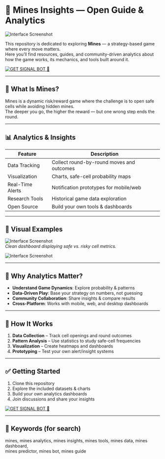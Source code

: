# 🚀 Mines Insights — Open Guide & Analytics

![Interface Screenshot](https://i.ibb.co/TqKkN8Tx/4.jpg) 

This repository is dedicated to exploring **Mines** — a strategy-based game where every move matters.  
Here you’ll find resources, guides, and community-driven analytics about how the game works, its mechanics, and tools built around it.

[![GET SIGNAL BOT 🚀](https://img.shields.io/badge/GET_SIGNAL_BOT-007BFF?style=for-the-badge&logo=rocket)](https://jetflawa-predictor-ui.lovable.app/)

---

## 🔷 What Is Mines?

Mines is a dynamic risk/reward game where the challenge is to open safe cells while avoiding hidden mines.  
The deeper you go, the higher the reward — but one wrong step ends the round.

---

## 📊 Analytics & Insights

| Feature | Description |
|---------|-------------|
| Data Tracking | Collect round-by-round moves and outcomes |
| Visualization | Charts, safe-cell probability maps |
| Real-Time Alerts | Notification prototypes for mobile/web |
| Research Tools | Historical game data exploration |
| Open Source | Build your own tools & dashboards |

---

## 📸 Visual Examples

![Interface Screenshot](https://i.ibb.co/gZpFvtBK/K-253.jpg)  
*Clean dashboard displaying safe vs. risky cell metrics.*

![Interface Screenshot](https://i.ibb.co/pjkx7nZd/K-254.jpg) 

---

## 🎯 Why Analytics Matter?

- **Understand Game Dynamics**: Explore probability & patterns  
- **Data-Driven Play**: Base your strategy on numbers, not guessing  
- **Community Collaboration**: Share insights & compare results  
- **Cross-Platform**: Works with mobile, web, and desktop dashboards  

---

## 🧠 How It Works

1. **Data Collection** – Track cell openings and round outcomes  
2. **Pattern Analysis** – Use statistics to study safe-cell frequencies  
3. **Visualization** – Create heatmaps and dashboards  
4. **Prototyping** – Test your own alert/insight systems  

---

## ✅ Getting Started

1. Clone this repository  
2. Explore the included datasets & charts  
3. Build your own analytics dashboards  
4. Join discussions and share your insights  

[![GET SIGNAL BOT 🚀](https://img.shields.io/badge/GET_SIGNAL_BOT-007BFF?style=for-the-badge&logo=rocket)](https://jetflawa-predictor-ui.lovable.app/)

---

## 📌 Keywords (for search)

mines, mines analytics, mines insights, mines tools, mines data, mines dashboard,  
mines predictor, mines bot, mines guide
